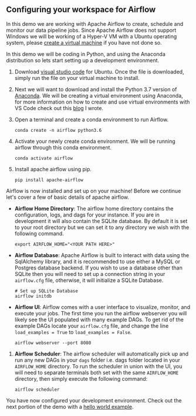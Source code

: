 ## Configuring your workspace for Airflow

In this demo we are working with Apache Airflow to create, schedule and monitor our data pipeline jobs. Since Apache Airflow does not support Windows we will be working of a Hyper-V VM with a Ubuntu operating system, please [create a virtual machine](./01_CreateUbuntuVM.md) if you have not done so. 


In this demo we will be coding in Python, and using the Anaconda distribution so lets start setting up a development environment.  

1. Download [visual studio code](https://code.visualstudio.com/docs/?dv=linux64_deb) for Ubuntu. Once the file is downloaded, simply run the file on your virtual machine to install.    

1. Next we will want to download and install the Python 3.7 version of [Anaconda](https://repo.anaconda.com/archive/Anaconda3-2018.12-Linux-x86_64.sh). We will be creating a virtual environment using Anaconda, for more information on how to create and use virtual environments with VS Code check out this [blog](https://ryansdataspot.com/2019/02/14/anaconda-environments-in-visual-studio-code/) I wrote. 


1. Open a terminal and create a conda environment to run Airflow. 
    ```
    conda create -n airflow python3.6
    ```

1. Activate your newly create conda environment. We will be running airflow through this conda environment.  
    ```
    conda activate airflow
    ```

1. Install apache airflow using pip. 
    ```
    pip install apache-airflow
    ```

Airflow is now installed and set up on your machine! Before we continue let's cover a few of basic details of apache airflow. 
- **Airflow Home Directory**: The airflow home directory contains the configuration, logs, and dags for your instance. If you are in development it will also contain the SQLite database. By default it is set to your root directory but we can set it to any directory we wish with the following command.  
    ```
    export AIRFLOW_HOME="<YOUR PATH HERE>"
    ```

- **Airflow Database**: Apache Airflow is built to interact with data using the SqlAlchemy library, and it is recommended to use either a MySQL or Postgres database backend. If you wish to use a database other than SQLite then you will need to set up a connection string in your `airflow.cfg` file, otherwise, it will initialize a SQLite Database.   
    ```
    # Set up SQLite Database
    airflow initdb
    ```

- **Airflow UI**: Airflow comes with a user interface to visualize, monitor, and execute your jobs. The first time you run the airflow webserver you will likely see the UI populated with many example DAGs. To get rid of the example DAGs locate your `airflow.cfg` file, and change the line `load_examples = True` to `load_examples = False`. 
    ```
    airflow webserver --port 8080
    ```

1. **Airflow Scheduler**: The airflow scheduler will automatically pick up and run any new DAGs in your `dags` folder i.e. dags folder located in your `AIRFLOW_HOME` directory. To run the scheduler in union with the UI, you will need to separate terminals both set with the same `AIRFLOW_HOME` directory, then simply execute the following command:   
    ```
    airflow scheduler
    ```

You have now configured your development environment. Check out the next portion of the demo with a  [hello world example](./03_HelloWorld.md).   






